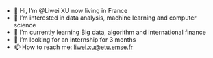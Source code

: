 - 👋 Hi, I’m @Liwei XU now living in France
- 👀 I’m interested in data analysis, machine learning and computer science
- 🌱 I’m currently learning Big data, algorithm and international finance
- 💞️ I’m looking for an internship for 3 months 
- 📫 How to reach me: liwei.xu@etu.emse.fr

<!---
liweiXU/liweiXU is a ✨ special ✨ repository because its `README.md` (this file) appears on your GitHub profile.
You can click the Preview link to take a look at your changes.
--->
